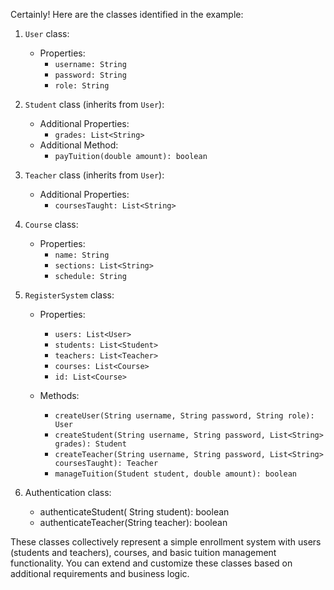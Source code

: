 Certainly! Here are the classes identified in the example:

1. `User` class:
   - Properties:
     - `username: String`
     - `password: String`
     - `role: String`

2. `Student` class (inherits from `User`):
   - Additional Properties:
     - `grades: List<String>`
   - Additional Method:
     - `payTuition(double amount): boolean`

3. `Teacher` class (inherits from `User`):
   - Additional Properties:
     - `coursesTaught: List<String>`

4. `Course` class:
   - Properties:
     - `name: String`
     - `sections: List<String>`
     - `schedule: String`

5. `RegisterSystem` class:
   - Properties:
     - `users: List<User>`
     - `students: List<Student>`
     - `teachers: List<Teacher>`
     - `courses: List<Course>`
     - `id: List<Course>`

   - Methods:
     - `createUser(String username, String password, String role): User`
     - `createStudent(String username, String password, List<String> grades): Student`
     - `createTeacher(String username, String password, List<String> coursesTaught): Teacher`
     - `manageTuition(Student student, double amount): boolean`

6. Authentication class:
    - authenticateStudent( String student): boolean
    - authenticateTeacher(String teacher): boolean

These classes collectively represent a simple enrollment system with users (students and teachers), courses, and basic tuition management functionality. You can extend and customize these classes based on additional requirements and business logic.